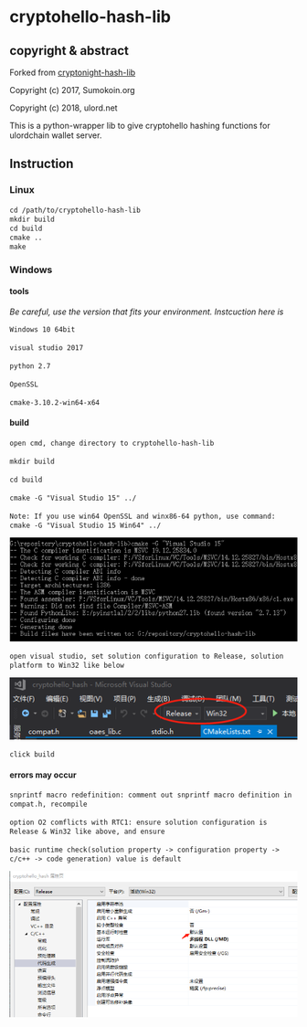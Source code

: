 # cryptohello-hash-lib

## copyright & abstract

Forked from [cryptonight-hash-lib](https://github.com/sumoprojects/cryptonight-hash-lib.git)

Copyright (c) 2017, Sumokoin.org

Copyright (c) 2018, ulord.net

This is a python-wrapper lib to give cryptohello hashing functions for ulordchain wallet server.

## Instruction

### Linux

	cd /path/to/cryptohello-hash-lib
	mkdir build
	cd build
	cmake ..
	make

### Windows

#### tools
_Be careful, use the version that fits your environment. Instcuction here is_

	Windows 10 64bit
	
	visual studio 2017
	
	python 2.7

	OpenSSL
	
	cmake-3.10.2-win64-x64
	
#### build

	open cmd, change directory to cryptohello-hash-lib

	mkdir build

	cd build
	
	cmake -G "Visual Studio 15" ../

	Note: If you use win64 OpenSSL and winx86-64 python, use command: cmake -G "Visual Studio 15 Win64" ../
	
![](https://github.com/UlordChain/cryptohello-hash-lib/blob/master/img/i1.png?raw=true)
	
	open visual studio, set solution configuration to Release, solution platform to Win32 like below
	
![](https://github.com/UlordChain/cryptohello-hash-lib/blob/master/img/i3.png?raw=true)
	
	click build
	
	
#### errors may occur

	snprintf macro redefinition: comment out snprintf macro definition in compat.h, recompile
	
	option O2 comflicts with RTC1: ensure solution configuration is Release & Win32 like above, and ensure
	
	basic runtime check(solution property -> configuration property -> c/c++ -> code generation) value is default
	
![](https://github.com/UlordChain/cryptohello-hash-lib/blob/master/img/i2.png?raw=true)

